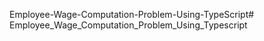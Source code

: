 Employee-Wage-Computation-Problem-Using-TypeScript# Employee_Wage_Computation_Problem_Using_Typescript
